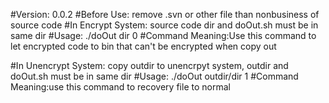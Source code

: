 #Version: 0.0.2
#Before Use: remove .svn or other file than nonbusiness of source code
#In Encrypt System:  source code dir and doOut.sh must be in same dir
#Usage: ./doOut dir 0
#Command Meaning:Use this command to let encrypted code to bin that can't be encrypted when copy out

#In Unencrypt System: copy outdir to unencrpyt system, outdir and doOut.sh must be in same dir
#Usage: ./doOut outdir/dir 1
#Command Meaning:use this command to recovery file to normal 

